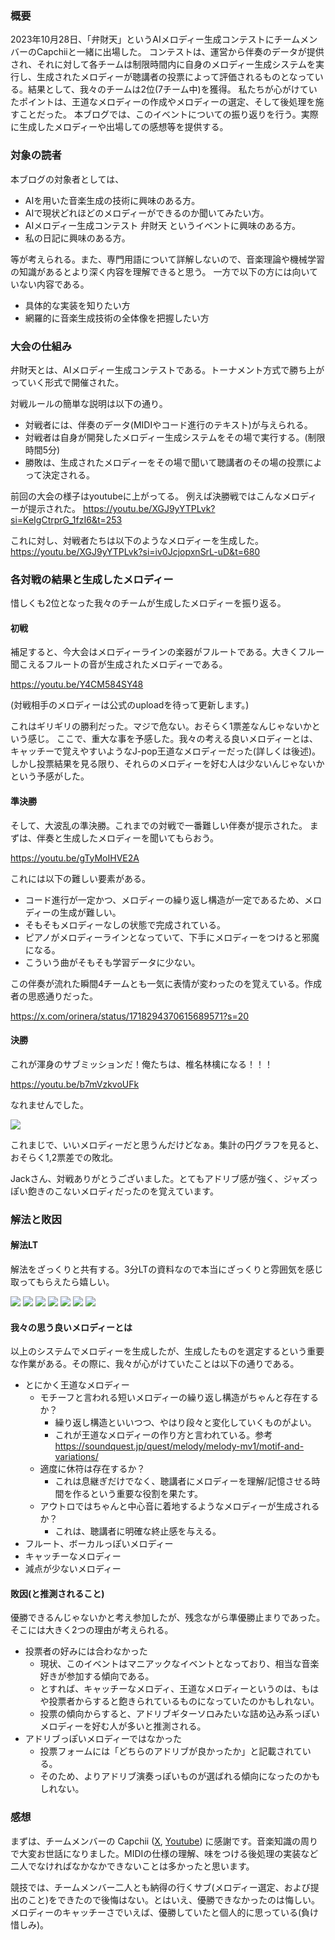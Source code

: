 ### 概要
2023年10月28日、「弁財天」というAIメロディー生成コンテストにチームメンバーのCapchiiと一緒に出場した。
コンテストは、運営から伴奏のデータが提供され、それに対して各チームは制限時間内に自身のメロディー生成システムを実行し、生成されたメロディーが聴講者の投票によって評価されるものとなっている。結果として、我々のチームは2位(7チーム中)を獲得。
私たちが心がけていたポイントは、王道なメロディーの作成やメロディーの選定、そして後処理を施すことだった。
本ブログでは、このイベントについての振り返りを行う。実際に生成したメロディーや出場しての感想等を提供する。



### 対象の読者
本ブログの対象者としては、

- AIを用いた音楽生成の技術に興味のある方。
- AIで現状どれほどのメロディーができるのか聞いてみたい方。
- AIメロディー生成コンテスト 弁財天 というイベントに興味のある方。
- 私の日記に興味のある方。

等が考えられる。また、専門用語について詳解しないので、音楽理論や機械学習の知識があるとより深く内容を理解できると思う。
一方で以下の方には向いていない内容である。

- 具体的な実装を知りたい方
- 網羅的に音楽生成技術の全体像を把握したい方


### 大会の仕組み
弁財天とは、AIメロディー生成コンテストである。トーナメント方式で勝ち上がっていく形式で開催された。

対戦ルールの簡単な説明は以下の通り。

- 対戦者には、伴奏のデータ(MIDIやコード進行のテキスト)が与えられる。
- 対戦者は自身が開発したメロディー生成システムをその場で実行する。(制限時間5分)
- 勝敗は、生成されたメロディーをその場で聞いて聴講者のその場の投票によって決定される。

前回の大会の様子はyoutubeに上がってる。
例えば決勝戦ではこんなメロディーが提示された。
https://youtu.be/XGJ9yYTPLvk?si=KeIgCtrprG_1fzI6&t=253

これに対し、対戦者たちは以下のようなメロディーを生成した。
https://youtu.be/XGJ9yYTPLvk?si=iv0JcjopxnSrL-uD&t=680



### 各対戦の結果と生成したメロディー
惜しくも2位となった我々のチームが生成したメロディーを振り返る。


#### 初戦
補足すると、今大会はメロディーラインの楽器がフルートである。大きくフルー聞こえるフルートの音が生成されたメロディーである。

https://youtu.be/Y4CM584SY48

(対戦相手のメロディーは公式のuploadを待って更新します。)

これはギリギリの勝利だった。マジで危ない。おそらく1票差なんじゃないかという感じ。
ここで、重大な事を予感した。我々の考える良いメロディーとは、キャッチーで覚えやすいようなJ-pop王道なメロディーだった(詳しくは後述)。しかし投票結果を見る限り、それらのメロディーを好む人は少ないんじゃないかという予感がした。


#### 準決勝
そして、大波乱の準決勝。これまでの対戦で一番難しい伴奏が提示された。
まずは、伴奏と生成したメロディーを聞いてもらおう。

https://youtu.be/gTyMoIHVE2A
 
これには以下の難しい要素がある。

- コード進行が一定かつ、メロディーの繰り返し構造が一定であるため、メロディーの生成が難しい。
- そもそもメロディーなしの状態で完成されている。
- ピアノがメロディーラインとなっていて、下手にメロディーをつけると邪魔になる。
- こういう曲がそもそも学習データに少ない。

この伴奏が流れた瞬間4チームとも一気に表情が変わったのを覚えている。作成者の思惑通りだった。

https://x.com/orinera/status/1718294370615689571?s=20


#### 決勝
これが渾身のサブミッションだ！俺たちは、椎名林檎になる！！！

https://youtu.be/b7mVzkvoUFk

なれませんでした。

![](IMG_0659.jpg)

これまじで、いいメロディーだと思うんだけどなぁ。集計の円グラフを見ると、おそらく1,2票差での敗北。

Jackさん、対戦ありがとうございました。とてもアドリブ感が強く、ジャズっぽい飽きのこないメロディだったのを覚えています。


### 解法と敗因
#### 解法LT
解法をざっくりと共有する。3分LTの資料なので本当にざっくりと雰囲気を感じ取ってもらえたら嬉しい。

![](LT1.jpg)
![](LT2.jpg)
![](LT3.jpg)
![](LT4.jpg)
![](LT5.jpg)
![](LT6.jpg)
![](LT7.jpg)


#### 我々の思う良いメロディーとは
以上のシステムでメロディーを生成したが、生成したものを選定するという重要な作業がある。その際に、我々が心がけていたことは以下の通りである。

- とにかく王道なメロディー
    - モチーフと言われる短いメロディーの繰り返し構造がちゃんと存在するか？
        - 繰り返し構造といいつつ、やはり段々と変化していくものがよい。
        - これが王道なメロディーの作り方と言われている。参考 https://soundquest.jp/quest/melody/melody-mv1/motif-and-variations/ 
    - 適度に休符は存在するか？
        - これは息継ぎだけでなく、聴講者にメロディーを理解/記憶させる時間を作るという重要な役割を果たす。
    - アウトロではちゃんと中心音に着地するようなメロディーが生成されるか？
        - これは、聴講者に明確な終止感を与える。
- フルート、ボーカルっぽいメロディー
- キャッチーなメロディー
- 減点が少ないメロディー


#### 敗因(と推測されること)
優勝できるんじゃないかと考え参加したが、残念ながら準優勝止まりであった。そこには大きく2つの理由が考えられる。

- 投票者の好みには合わなかった
    - 現状、このイベントはマニアックなイベントとなっており、相当な音楽好きが参加する傾向である。
    - とすれば、キャッチーなメロディ、王道なメロディーというのは、もはや投票者からすると飽きられているものになっていたのかもしれない。
    - 投票の傾向からすると、アドリブギターソロみたいな詰め込み系っぽいメロディーを好む人が多いと推測される。
- アドリブっぽいメロディーではなかった
    - 投票フォームには「どちらのアドリブが良かったか」と記載されている。
    - そのため、よりアドリブ演奏っぽいものが選ばれる傾向になったのかもしれない。


### 感想
まずは、チームメンバーの Capchii ([X](https://twitter.com/Capchii), [Youtube](https://www.youtube.com/channel/UCmNqrPSZg13AUyxsrY7iylg)) に感謝です。音楽知識の周りで大変お世話になりました。MIDIの仕様の理解、味をつける後処理の実装など二人でなければなかなかできないことは多かったと思います。

競技では、チームメンバー二人とも納得の行くサブ(メロディー選定、および提出のこと)をできたので後悔はない。とはいえ、優勝できなかったのは悔しい。メロディーのキャッチーさでいえば、優勝していたと個人的に思っている(負け惜しみ)。



